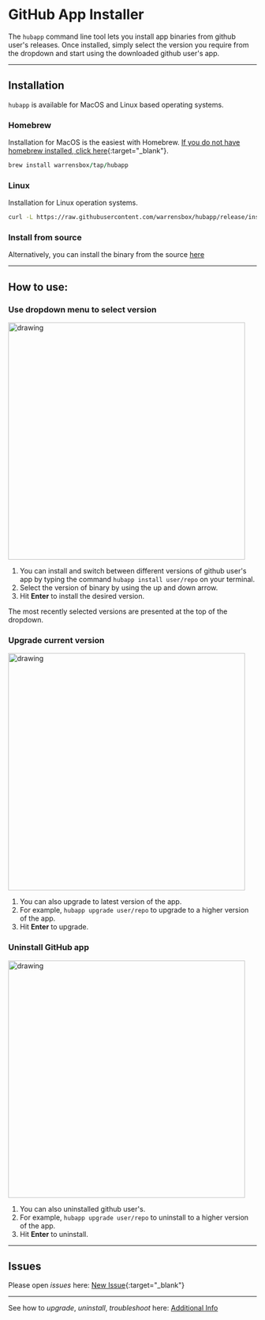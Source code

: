 # GitHub App Installer

The `hubapp` command line tool lets you install app binaries from github user's releases. 
Once installed, simply select the version you require from the dropdown and start using the downloaded github user's app.  

<hr>

## Installation

`hubapp` is available for MacOS and Linux based operating systems.

### Homebrew

Installation for MacOS is the easiest with Homebrew. [If you do not have homebrew installed, click here](https://brew.sh/){:target="_blank"}. 


```ruby
brew install warrensbox/tap/hubapp
```

### Linux

Installation for Linux operation systems.

```sh
curl -L https://raw.githubusercontent.com/warrensbox/hubapp/release/install.sh | bash
```

### Install from source

Alternatively, you can install the binary from the source [here](https://github.com/warrensbox/hubapp/releases) 

<hr>

## How to use:
### Use dropdown menu to select version
<img align="center" src="https://s3.us-east-2.amazonaws.com/kepler-images/warrensbox/hubapp/hubapp-demo.gif" alt="drawing" style="width: 480px;"/>

1.  You can install and switch between different versions of github user's app by typing the command `hubapp install user/repo` on your terminal. 
2.  Select the version of binary by using the up and down arrow.
3.  Hit **Enter** to install the desired version.

The most recently selected versions are presented at the top of the dropdown.

### Upgrade current version
<img align="center" src="https://s3.us-east-2.amazonaws.com/kepler-images/warrensbox/hubapp/hubapp-demo2.gif" alt="drawing" style="width: 480px;"/>

1. You can also upgrade to latest version of the app.
2. For example, `hubapp upgrade user/repo`  to upgrade to a higher version of the app.
3. Hit **Enter** to upgrade.

### Uninstall GitHub app
<img align="center" src="https://s3.us-east-2.amazonaws.com/kepler-images/warrensbox/hubapp/hubapp-demo3.gif" alt="drawing" style="width: 480px;"/>

1. You can also uninstalled github user's.
2. For example, `hubapp upgrade user/repo` to uninstall to a higher version of the app.
3. Hit **Enter** to uninstall.

<hr>

## Issues

Please open  *issues* here: [New Issue](https://github.com/warrensbox/hubapp/issues){:target="_blank"}

<hr>

See how to *upgrade*, *uninstall*, *troubleshoot* here:
[Additional Info](additional)